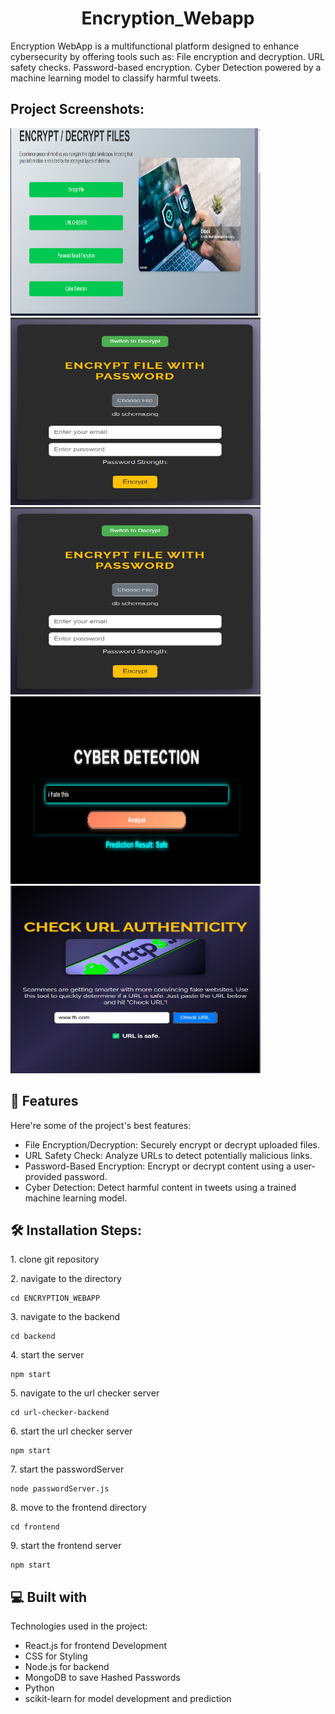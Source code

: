 <h1 align="center" id="title">Encryption_Webapp</h1>

<p id="description">Encryption WebApp is a multifunctional platform designed to enhance cybersecurity by offering tools such as: File encryption and decryption. URL safety checks. Password-based encryption. Cyber Detection powered by a machine learning model to classify harmful tweets.</p>

<h2>Project Screenshots:</h2>

<img src="https://github.com/adeentaquie/frontend/blob/master/src/images/landingpage.png" alt="project-screenshot" width="400" height="300/">

<img src="https://github.com/adeentaquie/frontend/blob/master/src/images/passwordbasedencryption.png" alt="project-screenshot" width="400" height="300/">

<img src="https://github.com/adeentaquie/frontend/blob/master/src/images/passwordbasedencryption.png" alt="project-screenshot" width="400" height="300/">

<img src="https://github.com/adeentaquie/frontend/blob/master/src/images/tweet%20checker.png" alt="project-screenshot" width="400" height="300/">

<img src="https://github.com/adeentaquie/frontend/blob/master/src/images/url%20checker.png" alt="project-screenshot" width="400" height="300/">

  
  
<h2>🧐 Features</h2>

Here're some of the project's best features:

*   File Encryption/Decryption: Securely encrypt or decrypt uploaded files.
*   URL Safety Check: Analyze URLs to detect potentially malicious links.
*   Password-Based Encryption: Encrypt or decrypt content using a user-provided password.
*   Cyber Detection: Detect harmful content in tweets using a trained machine learning model.

<h2>🛠️ Installation Steps:</h2>

<p>1. clone git repository</p>

<p>2. navigate to the directory</p>

```
cd ENCRYPTION_WEBAPP
```

<p>3. navigate to the backend</p>

```
cd backend
```

<p>4. start the server</p>

```
npm start
```

<p>5. navigate to the url checker server</p>

```
cd url-checker-backend
```

<p>6. start the url checker server</p>

```
npm start
```

<p>7. start the passwordServer</p>

```
node passwordServer.js
```

<p>8. move to the frontend directory</p>

```
cd frontend
```

<p>9. start the frontend server</p>

```
npm start
```

  
  
<h2>💻 Built with</h2>

Technologies used in the project:

*   React.js for frontend Development
*   CSS for Styling
*   Node.js for backend
*   MongoDB to save Hashed Passwords
*   Python
*   scikit-learn for model development and prediction
